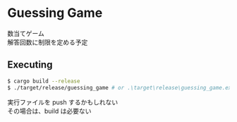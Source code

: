# Guessing Game

数当てゲーム  
解答回数に制限を定める予定

## Executing

```bash
$ cargo build --release
$ ./target/release/guessing_game # or .\target\release\guessing_game.exe on Windows
```

実行ファイルを push するかもしれない  
その場合は、build は必要ない
